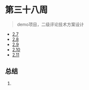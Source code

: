 # 第三十八周

>demo项目，二级评论技术方案设计

- [2.7](2.7.md)
- [2.8](2.8.md)
- [2.9](2.9.md)
- [2.10](2.10.md)
- [2.11](2.11.md)

## 总结

1. 

